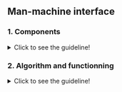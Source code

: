 ## **Man-machine interface**

 ### **1. Components**
<details>
  <summary>Click to see the guideline!</summary>
 
 </details>
 
 ### **2. Algorithm and functionning**
<details>
  <summary>Click to see the guideline!</summary>
 
</details>
